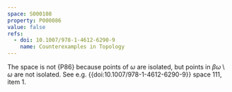 ```yaml
---
space: S000108
property: P000086
value: false
refs:
  - doi: 10.1007/978-1-4612-6290-9
    name: Counterexamples in Topology
---
```


The space is not {P86} because points of
$\omega$ are isolated, but points in $\beta\omega\setminus\omega$
are not isolated. See e.g. {{doi:10.1007/978-1-4612-6290-9}} space 111, item 1.
